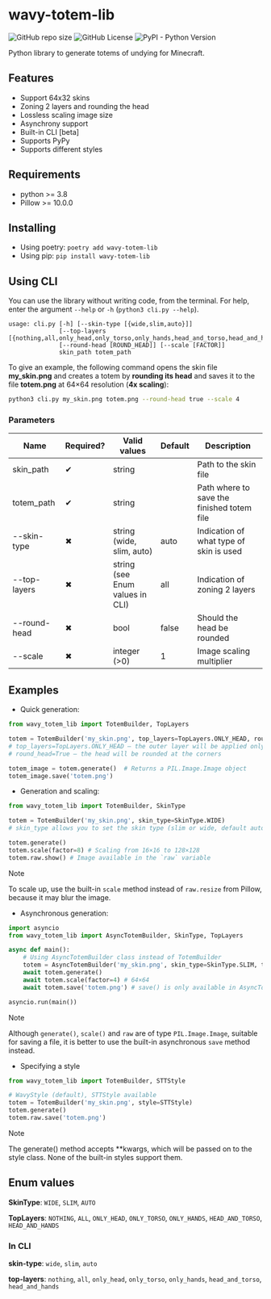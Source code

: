 # wavy-totem-lib

![GitHub repo size](https://img.shields.io/github/repo-size/wavy-cat/wavy-totem-lib?style=for-the-badge&logo=github&logoColor=white&labelColor=1A222E&color=242B36&cacheSeconds=0)
![GitHub License](https://img.shields.io/github/license/wavy-cat/wavy-totem-lib?style=for-the-badge&labelColor=1A222E&color=242B36)
![PyPI - Python Version](https://img.shields.io/pypi/pyversions/wavy-totem-lib?style=for-the-badge&logo=Python&logoColor=white&label=Version&labelColor=1A222E&color=242B36&cacheSeconds=0)

Python library to generate totems of undying for Minecraft.

## Features

* Support 64x32 skins
* Zoning 2 layers and rounding the head
* Lossless scaling image size
* Asynchrony support
* Built-in CLI [beta]
* Supports PyPy
* Supports different styles

## Requirements

* python >= 3.8
* Pillow >= 10.0.0

## Installing

* Using poetry: `poetry add wavy-totem-lib`
* Using pip: `pip install wavy-totem-lib`

## Using CLI

You can use the library without writing code, from the terminal.
For help, enter the argument `--help` or `-h` (`python3 cli.py --help`).

```
usage: cli.py [-h] [--skin-type [{wide,slim,auto}]]
              [--top-layers [{nothing,all,only_head,only_torso,only_hands,head_and_torso,head_and_hands}]]
              [--round-head [ROUND_HEAD]] [--scale [FACTOR]]
              skin_path totem_path
```

To give an example, the following command opens the skin file **my_skin.png** and creates a totem by **rounding its head**
and saves it to the file **totem.png** at 64×64 resolution (**4x scaling**):

```bash
python3 cli.py my_skin.png totem.png --round-head true --scale 4
```

### Parameters

| Name         | Required? | Valid values                    | Default | Description                                |
|--------------|-----------|---------------------------------|---------|--------------------------------------------|
| skin_path    | ✔         | string                          |         | Path to the skin file                      |
| totem_path   | ✔         | string                          |         | Path where to save the finished totem file |
| --skin-type  | ✖         | string (wide, slim, auto)       | auto    | Indication of what type of skin is used    |
| --top-layers | ✖         | string (see Enum values in CLI) | all     | Indication of zoning 2 layers              |
| --round-head | ✖         | bool                            | false   | Should the head be rounded                 |
| --scale      | ✖         | integer (>0)                    | 1       | Image scaling multiplier                   |

## Examples

* Quick generation:

```python
from wavy_totem_lib import TotemBuilder, TopLayers

totem = TotemBuilder('my_skin.png', top_layers=TopLayers.ONLY_HEAD, round_head=True)
# top_layers=TopLayers.ONLY_HEAD – the outer layer will be applied only to the head
# round_head=True – the head will be rounded at the corners

totem_image = totem.generate()  # Returns a PIL.Image.Image object
totem_image.save('totem.png')
```

* Generation and scaling:

```python
from wavy_totem_lib import TotemBuilder, SkinType

totem = TotemBuilder('my_skin.png', skin_type=SkinType.WIDE)
# skin_type allows you to set the skin type (slim or wide, default auto)

totem.generate()
totem.scale(factor=8) # Scaling from 16×16 to 128×128
totem.raw.show() # Image available in the `raw` variable
```

> [!NOTE]
> To scale up, use the built-in `scale` method instead of `raw.resize` from Pillow, because it may blur the image.

* Asynchronous generation:

```python
import asyncio
from wavy_totem_lib import AsyncTotemBuilder, SkinType, TopLayers

async def main():
    # Using AsyncTotemBuilder class instead of TotemBuilder
    totem = AsyncTotemBuilder('my_skin.png', skin_type=SkinType.SLIM, top_layers=TopLayers.HEAD_AND_HANDS)
    await totem.generate()
    await totem.scale(factor=4) # 64×64
    await totem.save('totem.png') # save() is only available in AsyncTotemBuilder

asyncio.run(main())
```

> [!NOTE]
> Although `generate()`, `scale()` and `raw` are of type `PIL.Image.Image`, suitable for saving a file, it is better to
> use the built-in asynchronous `save` method instead.

* Specifying a style

```python
from wavy_totem_lib import TotemBuilder, STTStyle

# WavyStyle (default), STTStyle available
totem = TotemBuilder('my_skin.png', style=STTStyle)
totem.generate()
totem.raw.save('totem.png')
```

> [!NOTE]
> The generate() method accepts **kwargs, which will be passed on to the style class. None of the built-in styles support them.

## Enum values

**SkinType**: `WIDE`, `SLIM`, `AUTO`

**TopLayers**: `NOTHING`, `ALL`, `ONLY_HEAD`, `ONLY_TORSO`, `ONLY_HANDS`, `HEAD_AND_TORSO`, `HEAD_AND_HANDS`

### In CLI

**skin-type**: `wide`, `slim`, `auto`

**top-layers**: `nothing`, `all`, `only_head`, `only_torso`, `only_hands`, `head_and_torso`, `head_and_hands`

